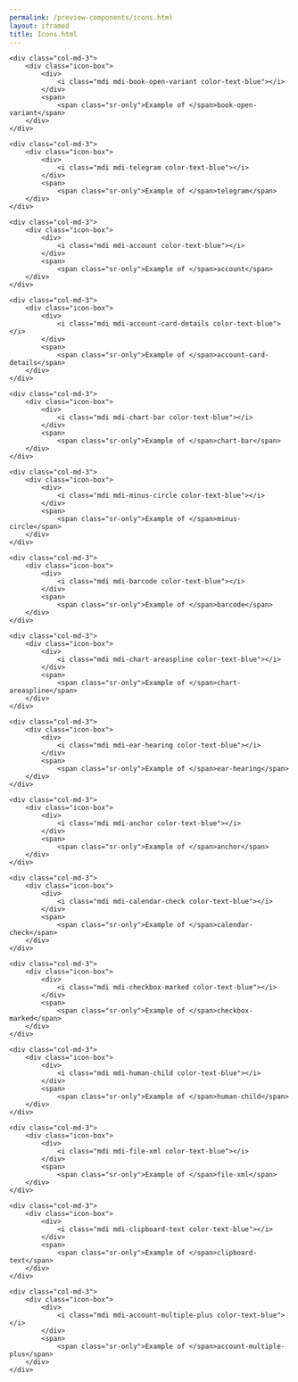 ```yaml
--- 
permalink: /preview-components/icons.html
layout: iframed 
title: Icons.html
---
```

<div class="icon-list row">

    <div class="col-md-3">
        <div class="icon-box">
            <div>
                <i class="mdi mdi-book-open-variant color-text-blue"></i>
            </div>
            <span>
                <span class="sr-only">Example of </span>book-open-variant</span>
        </div>
    </div>

    <div class="col-md-3">
        <div class="icon-box">
            <div>
                <i class="mdi mdi-telegram color-text-blue"></i>
            </div>
            <span>
                <span class="sr-only">Example of </span>telegram</span>
        </div>
    </div>

    <div class="col-md-3">
        <div class="icon-box">
            <div>
                <i class="mdi mdi-account color-text-blue"></i>
            </div>
            <span>
                <span class="sr-only">Example of </span>account</span>
        </div>
    </div>

    <div class="col-md-3">
        <div class="icon-box">
            <div>
                <i class="mdi mdi-account-card-details color-text-blue"></i>
            </div>
            <span>
                <span class="sr-only">Example of </span>account-card-details</span>
        </div>
    </div>

    <div class="col-md-3">
        <div class="icon-box">
            <div>
                <i class="mdi mdi-chart-bar color-text-blue"></i>
            </div>
            <span>
                <span class="sr-only">Example of </span>chart-bar</span>
        </div>
    </div>

    <div class="col-md-3">
        <div class="icon-box">
            <div>
                <i class="mdi mdi-minus-circle color-text-blue"></i>
            </div>
            <span>
                <span class="sr-only">Example of </span>minus-circle</span>
        </div>
    </div>

    <div class="col-md-3">
        <div class="icon-box">
            <div>
                <i class="mdi mdi-barcode color-text-blue"></i>
            </div>
            <span>
                <span class="sr-only">Example of </span>barcode</span>
        </div>
    </div>

    <div class="col-md-3">
        <div class="icon-box">
            <div>
                <i class="mdi mdi-chart-areaspline color-text-blue"></i>
            </div>
            <span>
                <span class="sr-only">Example of </span>chart-areaspline</span>
        </div>
    </div>

    <div class="col-md-3">
        <div class="icon-box">
            <div>
                <i class="mdi mdi-ear-hearing color-text-blue"></i>
            </div>
            <span>
                <span class="sr-only">Example of </span>ear-hearing</span>
        </div>
    </div>

    <div class="col-md-3">
        <div class="icon-box">
            <div>
                <i class="mdi mdi-anchor color-text-blue"></i>
            </div>
            <span>
                <span class="sr-only">Example of </span>anchor</span>
        </div>
    </div>

    <div class="col-md-3">
        <div class="icon-box">
            <div>
                <i class="mdi mdi-calendar-check color-text-blue"></i>
            </div>
            <span>
                <span class="sr-only">Example of </span>calendar-check</span>
        </div>
    </div>

    <div class="col-md-3">
        <div class="icon-box">
            <div>
                <i class="mdi mdi-checkbox-marked color-text-blue"></i>
            </div>
            <span>
                <span class="sr-only">Example of </span>checkbox-marked</span>
        </div>
    </div>

    <div class="col-md-3">
        <div class="icon-box">
            <div>
                <i class="mdi mdi-human-child color-text-blue"></i>
            </div>
            <span>
                <span class="sr-only">Example of </span>human-child</span>
        </div>
    </div>

    <div class="col-md-3">
        <div class="icon-box">
            <div>
                <i class="mdi mdi-file-xml color-text-blue"></i>
            </div>
            <span>
                <span class="sr-only">Example of </span>file-xml</span>
        </div>
    </div>

    <div class="col-md-3">
        <div class="icon-box">
            <div>
                <i class="mdi mdi-clipboard-text color-text-blue"></i>
            </div>
            <span>
                <span class="sr-only">Example of </span>clipboard-text</span>
        </div>
    </div>

    <div class="col-md-3">
        <div class="icon-box">
            <div>
                <i class="mdi mdi-account-multiple-plus color-text-blue"></i>
            </div>
            <span>
                <span class="sr-only">Example of </span>account-multiple-plus</span>
        </div>
    </div>

</div>

<style scoped>
    .icon-box {
        width: 100%;
        height: 200px;
        padding: 20px;
        display: flex;
        align-items: center;
        justify-content: center;
        flex-direction: column;
    }

    .icon-box i {
        font-size: 3rem;
        margin-bottom: 5px;
    }

    .col-md-3 {
        float: left;
    }
</style>